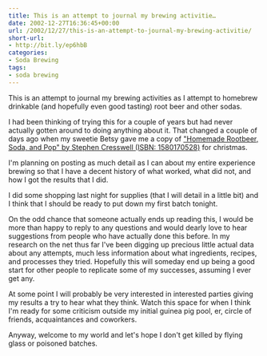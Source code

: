 ```yaml
---
title: This is an attempt to journal my brewing activitie…
date: 2002-12-27T16:36:45+00:00
url: /2002/12/27/this-is-an-attempt-to-journal-my-brewing-activitie/
short-url:
- http://bit.ly/ep6hbB
categories:
- Soda Brewing
tags:
- soda brewing
---
```

This is an attempt to journal my brewing activities as I attempt to homebrew drinkable (and hopefully even good tasting) root beer and other sodas.

I had been thinking of trying this for a couple of years but had never actually gotten around to doing anything about it. That changed a couple of days ago when my sweetie Betsy gave me a copy of ["Homemade Rootbeer, Soda, and Pop" by Stephen Cresswell (ISBN: 1580170528)](http://www.amazon.com/exec/obidos/tg/detail/-/1580170528/qid=1040998356/sr=8-1/ref=sr_8_1/103-5493990-8123067?v=glance&#038;s=books&#038;n=507846) for christmas.

I'm planning on posting as much detail as I can about my entire experience brewing so that I have a decent history of what worked, what did not, and how I got the results that I did.

I did some shopping last night for supplies (that I will detail in a little bit) and I think that I should be ready to put down my first batch tonight.

On the odd chance that someone actually ends up reading this, I would be more than happy to reply to any questions and would dearly love to hear suggestions from people who have actually done this before. In my research on the net thus far I've been digging up precious little actual data about any attempts, much less information about what ingredients, recipes, and processes they tried. Hopefully this will someday end up being a good start for other people to replicate some of my successes, assuming I ever get any.

At some point I will probably be very interested in interested parties giving my results a try to hear what they think. Watch this space for when I think I'm ready for some criticism outside my initial guinea pig pool, er, circle of friends, acquaintances and coworkers.

Anyway, welcome to my world and let's hope I don't get killed by flying glass or poisoned batches.